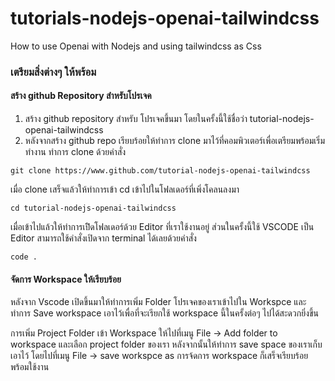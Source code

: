 # tutorials-nodejs-openai-tailwindcss
How to use Openai with Nodejs and using tailwindcss as Css 

### เตรียมสิ่งต่างๆ ให้พร้อม
#### สร้าง github Repository สำหรับโปรเจค
1. สร้าง github repository สำหรับ โปรเจคขึ้นมา โดยในครั้งนี้ใช้ชื่อว่า tutorial-nodejs-openai-tailwindcss
2. หลังจากสร้าง github repo เรียบร้อยให้ทำการ clone มาไว้ที่คอมพิวเตอร์เพื่อเตรียมพร้อมเริ่มทำงาน
ทำการ clone ด้วยคำสั่ง 
```
git clone https://www.github.com/tutorial-nodejs-openai-tailwindcss
```
เมื่อ clone เสร็จแล้วให้ทำการเข้า cd เข้าไปในโฟลเดอร์ที่เพิ่งโคลนลงมา 
```
cd tutorial-nodejs-openai-tailwindcss
```
เมื่อเข้าไปแล้วให้ทำการเปิิดโฟลเดอร์ด้วย Editor ที่เราใช้งานอยู่ ส่วนในครั้งนี้ใช้ VSCODE เป็น Editor สามารถใช้คำสั่งเปิดจาก terminal ได้เลยด้วยคำสั่ง
```
code .
``` 
#### จัดการ Workspace ให้เรียบร้อย
หลังจาก Vscode เปิดขึ้นมาให้ทำการเพิ่ม Folder โปรเจคของเราเข้าไปใน Workspce และทำการ Save workspace เอาไว้เพื่อที่จะเรียกใช้ workspace นี้ในครั้งต่อๆ ไปได้สะดวกยิ่งขึ้น

การเพิ่ม Project Folder เข้า Workspace ให้ไปที่เมนู File -> Add folder to workspace และเลือก project folder ของเรา
หลังจากนั้นให้ทำการ save space ของเราเก็บเอาไว้ โดยไปที่เมนู File -> save workspce as การจ้ดการ workspace ก็เสร็จเรียบร้อยพร้อมใช้งาน

#### 
